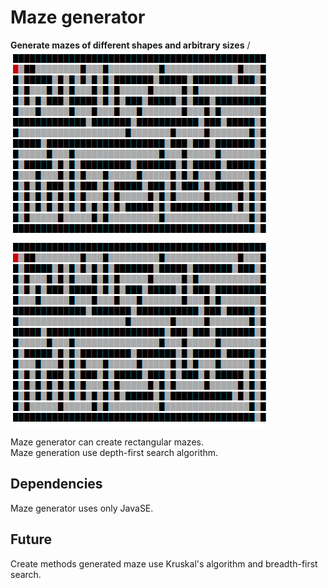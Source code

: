 # Maze generator

**Generate mazes of different shapes and arbitrary sizes**
/
![GeneratedMaze](/examples/Maze.png "Generated maze")
![PathMaze](/examples/Maze.png "Path without maze")

Maze generator can create rectangular mazes.\
Maze generation use depth-first search  algorithm.

## Dependencies

Maze generator uses only JavaSE.

## Future

Create methods generated maze use Kruskal's algorithm and breadth-first search.

